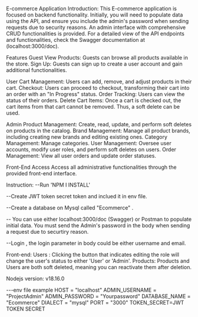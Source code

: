 E-commerce Application
Introduction:
This E-commerce application is focused on backend functionality. Initially, you will need to populate data using the API, and ensure you include the admin's password when sending requests due to security reasons. An admin interface with comprehensive CRUD functionalities is provided. For a detailed view of the API endpoints and functionalities, check the Swagger documentation at (localhost:3000/doc).

Features
Guest
View Products: Guests can browse all products available in the store.
Sign Up: Guests can sign up to create a user account and gain additional functionalities.

User
Cart Management: Users can add, remove, and adjust products in their cart.
Checkout: Users can proceed to checkout, transforming their cart into an order with an "In Progress" status.
Order Tracking: Users can view the status of their orders.
Delete Cart Items: Once a cart is checked out, the cart items from that cart cannot be removed. Thus, a soft delete can be used.

Admin
Product Management: Create, read, update, and perform soft deletes on products in the catalog.
Brand Management: Manage all product brands, including creating new brands and editing existing ones.
Category Management: Manage categories.
User Management: Oversee user accounts, modify user roles, and perform soft deletes on users.
Order Management: View all user orders and update order statuses.

Front-End Access
Access all administrative functionalities through the provided front-end interface.



Instruction: --Run 'NPM I INSTALL'

--Create JWT token secret token and inclued it in env file.

--Create a database on Mysql called "Ecommerce" .

-- You can use either localhost:3000/doc (Swagger) or Postman to populate initial data. You must send the Admin's password in the body when sending a request due to securtiry reason.

--Login , the login parameter in body could be either username and email. 

Front-end: Users : Clicking the button that indicates editing the role will change the user's status to either 'User' or 'Admin'. Products: Products and Users are both soft deleted, meaning you can reactivate them after deletion.


Nodejs version: v18.16.0

---env file example 
HOST = "localhost" 
ADMIN_USERNAME = "ProjectAdmin" 
ADMIN_PASSWORD = "Yourpassword" 
DATABASE_NAME = "Ecommerce" 
DIALECT = "mysql" 
PORT = "3000" 
TOKEN_SECRET=JWT TOKEN SECRET
